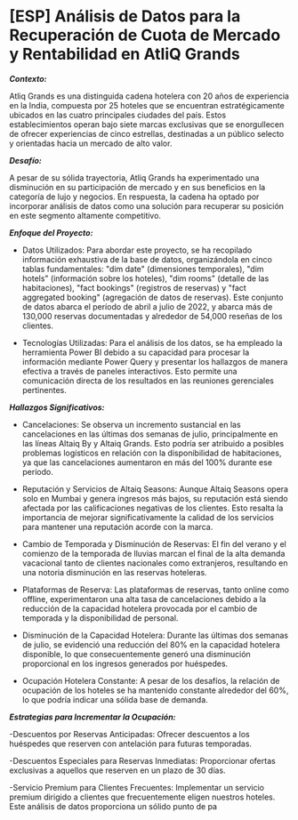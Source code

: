# [ESP] Análisis de Datos para la Recuperación de Cuota de Mercado y Rentabilidad en AtliQ Grands

***Contexto:***

Atliq Grands es una distinguida cadena hotelera con 20 años de experiencia en la India, compuesta por 25 hoteles que se encuentran estratégicamente ubicados en las cuatro principales ciudades del país. Estos establecimientos operan bajo siete marcas exclusivas que se enorgullecen de ofrecer experiencias de cinco estrellas, destinadas a un público selecto y orientadas hacia un mercado de alto valor.

***Desafío:***

A pesar de su sólida trayectoria, Atliq Grands ha experimentado una disminución en su participación de mercado y en sus beneficios en la categoría de lujo y negocios. En respuesta, la cadena ha optado por incorporar análisis de datos como una solución para recuperar su posición en este segmento altamente competitivo.

***Enfoque del Proyecto:***

- Datos Utilizados: Para abordar este proyecto, se ha recopilado información exhaustiva de la base de datos, organizándola en cinco tablas fundamentales: "dim date" (dimensiones temporales), "dim hotels" (información sobre los hoteles), "dim rooms" (detalle de las habitaciones), "fact bookings" (registros de reservas) y "fact aggregated booking" (agregación de datos de reservas). Este conjunto de datos abarca el período de abril a julio de 2022, y abarca más de 130,000 reservas documentadas y alrededor de 54,000 reseñas de los clientes.

- Tecnologías Utilizadas: Para el análisis de los datos, se ha empleado la herramienta Power BI debido a su capacidad para procesar la información mediante Power Query y presentar los hallazgos de manera efectiva a través de paneles interactivos. Esto permite una comunicación directa de los resultados en las reuniones gerenciales pertinentes.

***Hallazgos Significativos:***

- Cancelaciones: Se observa un incremento sustancial en las cancelaciones en las últimas dos semanas de julio, principalmente en las líneas Altaiq By y Altaiq Grands. Esto podría ser atribuido a posibles problemas logísticos en relación con la disponibilidad de habitaciones, ya que las cancelaciones aumentaron en más del 100% durante ese período.

- Reputación y Servicios de Altaiq Seasons: Aunque Altaiq Seasons opera solo en Mumbai y genera ingresos más bajos, su reputación está siendo afectada por las calificaciones negativas de los clientes. Esto resalta la importancia de mejorar significativamente la calidad de los servicios para mantener una reputación acorde con la marca.

- Cambio de Temporada y Disminución de Reservas: El fin del verano y el comienzo de la temporada de lluvias marcan el final de la alta demanda vacacional tanto de clientes nacionales como extranjeros, resultando en una notoria disminución en las reservas hoteleras.

- Plataformas de Reserva: Las plataformas de reservas, tanto online como offline, experimentaron una alta tasa de cancelaciones debido a la reducción de la capacidad hotelera provocada por el cambio de temporada y la disponibilidad de personal.

- Disminución de la Capacidad Hotelera: Durante las últimas dos semanas de julio, se evidenció una reducción del 80% en la capacidad hotelera disponible, lo que consecuentemente generó una disminución proporcional en los ingresos generados por huéspedes.

- Ocupación Hotelera Constante: A pesar de los desafíos, la relación de ocupación de los hoteles se ha mantenido constante alrededor del 60%, lo que podría indicar una sólida base de demanda.

***Estrategias para Incrementar la Ocupación:***

-Descuentos por Reservas Anticipadas: Ofrecer descuentos a los huéspedes que reserven con antelación para futuras temporadas.

-Descuentos Especiales para Reservas Inmediatas: Proporcionar ofertas exclusivas a aquellos que reserven en un plazo de 30 días.

-Servicio Premium para Clientes Frecuentes: Implementar un servicio premium dirigido a clientes que frecuentemente eligen nuestros hoteles.
Este análisis de datos proporciona un sólido punto de pa
